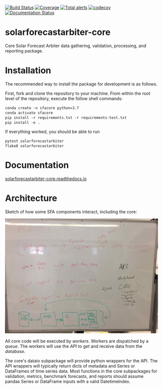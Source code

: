 [![Build Status](https://dev.azure.com/solararbiter/solarforecastarbiter/_apis/build/status/SolarArbiter.solarforecastarbiter-core?branchName=master)](https://dev.azure.com/solararbiter/solarforecastarbiter/_build/latest?definitionId=1&branchName=master)
[![Coverage](https://img.shields.io/azure-devops/coverage/solararbiter/solarforecastarbiter/1/master.svg)](https://dev.azure.com/solararbiter/solarforecastarbiter/_build/latest?definitionId=1&branchName=master)
[![Total alerts](https://img.shields.io/lgtm/alerts/g/SolarArbiter/solarforecastarbiter-core.svg?logo=lgtm&logoWidth=18)](https://lgtm.com/projects/g/SolarArbiter/solarforecastarbiter-core/alerts/)
[![codecov](https://codecov.io/gh/solararbiter/solarforecastarbiter-core/branch/master/graph/badge.svg)](https://codecov.io/gh/solararbiter/solarforecastarbiter-core)
[![Documentation Status](https://readthedocs.org/projects/solarforecastarbiter-core/badge/?version=latest)](https://solarforecastarbiter-core.readthedocs.io/en/latest/?badge=latest)

# solarforecastarbiter-core
Core Solar Forecast Arbiter data gathering, validation, processing, and
reporting package.

# Installation
The recommended way to install the package for development is as follows.

First, fork and clone the repository to your machine. From within the
root level of the repository, execute the follow shell commands:

```
conda create -n sfacore python=3.7
conda activate sfacore
pip install -r requirements.txt -r requirements-test.txt
pip install -e .
```

If everything worked, you should be able to run

```
pytest solarforecastarbiter
flake8 solarforecastarbiter
```

# Documentation

[solarforecastarbiter-core.readthedocs.io](https://solarforecastarbiter-core.readthedocs.io/en/latest/)

# Architecture
Sketch of how some SFA components interact, including the core:

![system sketch](system_sketch.jpg)

All core code will be executed by *workers*. Workers are dispatched by
a *queue*. The workers will use the *API* to get and receive data from the
*database*.

The core's dataio subpackage will provide python wrappers for the API.
The API wrappers will typically return dicts of metadata and Series or
DataFrames of time series data. Most functions in the core subpackages
for validation, metrics, benchmark forecasts, and reports should assume
pandas Series or DataFrame inputs with a valid DatetimeIndex.
